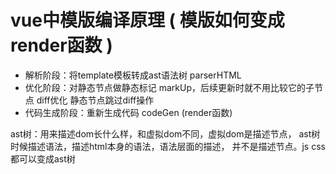 
# vue中模版编译原理 ( 模版如何变成render函数 ) 

 - 解析阶段：将template模板转成ast语法树 parserHTML
 - 优化阶段：对静态节点做静态标记 markUp，后续更新时就不用比较它的子节点
            diff优化 静态节点跳过diff操作
 - 代码生成阶段：重新生成代码 codeGen (render函数)  

 ast树：用来描述dom长什么样，和虚拟dom不同，虚拟dom是描述节点，
        ast树时候描述语法，描述html本身的语法，语法层面的描述，
        并不是描述节点。js css 都可以变成ast树